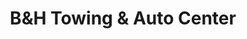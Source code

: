 ---
title: "B&H Towing & Auto Center"
url: /zanesville/bandh-towing-and-auto-center/
shop: car repair
---